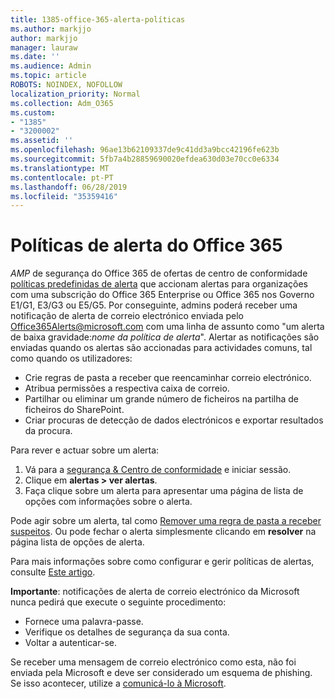 ```yaml
---
title: 1385-office-365-alerta-políticas
ms.author: markjjo
author: markjjo
manager: lauraw
ms.date: ''
ms.audience: Admin
ms.topic: article
ROBOTS: NOINDEX, NOFOLLOW
localization_priority: Normal
ms.collection: Adm_O365
ms.custom:
- "1385"
- "3200002"
ms.assetid: ''
ms.openlocfilehash: 96ae13b62109337de9c41dd3a9bcc42196fe623b
ms.sourcegitcommit: 5fb7a4b28859690020efdea630d03e70cc0e6334
ms.translationtype: MT
ms.contentlocale: pt-PT
ms.lasthandoff: 06/28/2019
ms.locfileid: "35359416"
---
```

# <a name="office-365-alert-policies"></a>Políticas de alerta do Office 365

_AMP_ de segurança do Office 365 de ofertas de centro de conformidade [políticas predefinidas de alerta](https://docs.microsoft.com/office365/securitycompliance/alert-policies#default-alert-policies) que accionam alertas para organizações com uma subscrição do Office 365 Enterprise ou Office 365 nos Governo E1/G1, E3/G3 ou E5/G5. Por conseguinte, admins poderá receber uma notificação de alerta de correio electrónico enviada pelo Office365Alerts@microsoft.com com uma linha de assunto como "um alerta de baixa gravidade:*nome da política de alerta*". Alertar as notificações são enviadas quando os alertas são accionadas para actividades comuns, tal como quando os utilizadores:

- Crie regras de pasta a receber que reencaminhar correio electrónico.
- Atribua permissões a respectiva caixa de correio.
- Partilhar ou eliminar um grande número de ficheiros na partilha de ficheiros do SharePoint.
- Criar procuras de detecção de dados electrónicos e exportar resultados da procura.

Para rever e actuar sobre um alerta:

1. Vá para a [segurança & Centro de conformidade](https://protection.office.com) e iniciar sessão.
2. Clique em **alertas > ver alertas**.
3. Faça clique sobre um alerta para apresentar uma página de lista de opções com informações sobre o alerta.

Pode agir sobre um alerta, tal como [Remover uma regra de pasta a receber suspeitos](https://docs.microsoft.com/office365/securitycompliance/responding-to-a-compromised-email-account). Ou pode fechar o alerta simplesmente clicando em **resolver** na página lista de opções de alerta.

Para mais informações sobre como configurar e gerir políticas de alertas, consulte [Este artigo](https://docs.microsoft.com/office365/securitycompliance/alert-policies).

**Importante**: notificações de alerta de correio electrónico da Microsoft nunca pedirá que execute o seguinte procedimento:

- Fornece uma palavra-passe.
- Verifique os detalhes de segurança da sua conta.
- Voltar a autenticar-se.

Se receber uma mensagem de correio electrónico como esta, não foi enviada pela Microsoft e deve ser considerado um esquema de phishing. Se isso acontecer, utilize a [comunicá-lo à Microsoft](https://docs.microsoft.com/office365/SecurityCompliance/report-junk-email-and-phishing-scams-in-outlook-on-the-web-eop).